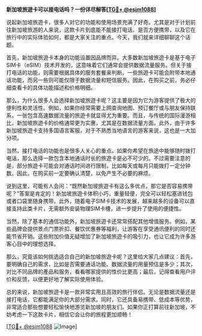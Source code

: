**新加坡旅遊卡可以接电话吗？一份详尽解答[[TG💪+ @esim1088](https://t.me/s/esim1088)]**

说起新加坡旅遊卡，很多人对它的功能和使用场景充满了好奇。尤其是对于计划前往新加坡旅游的人来说，这款卡片到底能不能接打电话、是否方便携带，以及它在旅行中的实际体验如何，都是大家关注的重点。今天，我们就来详细聊聊这个话题。

首先，新加坡旅遊卡本身的功能设置因品牌而异。大多数新加坡旅遊卡是基于电子SIM卡（eSIM）技术开发的，这意味着它们通常会提供数据流量服务。但关于接打电话的功能，则需要根据具体的服务套餐来判断。一些旅遊卡可能会附带本地通话功能，而另一些则可能仅限于数据流量和短信服务。因此，在购买之前，务必仔细查看卡的具体功能描述和价格明细。

那么，为什么很多人会选择新加坡旅遊卡呢？这主要是因为它为游客提供了极大的便利性和灵活性。例如，如果你经常需要上网查询地图、预订餐厅或与朋友保持联系，一张包含高速数据流量的旅遊卡就显得尤为重要。而且，与传统的国际漫游相比，新加坡旅遊卡的价格通常更为实惠，尤其是在数据流量方面。此外，由于许多新加坡旅遊卡支持多国语言客服，对于不熟悉当地语言的游客来说，这也是一大加分项。

当然，接打电话的功能也是很多人关心的重点。如果你希望在旅途中能够随时拨打电话，那么选择一款包含本地通话时长的旅遊卡是必不可少的。不过需要注意的是，部分旅遊卡可能会对通话时间进行限制，比如每天或每月只能拨打一定分钟数。因此，在购买前一定要确认清楚，以免产生不必要的麻烦。

说到这里，可能有人会问：“既然新加坡旅遊卡有这么多优点，那它是否容易携带呢？”答案是肯定的！新加坡旅遊卡体积小巧，重量轻便，完全可以轻松塞进钱包或者口袋里随身携带。此外，随着电子SIM卡技术的发展，越来越多的设备可以直接支持此类卡片，无需额外安装物理SIM卡槽，进一步提升了使用的便捷性。

当然，除了基本的通信功能外，新加坡旅遊卡还常常搭配其他增值服务。例如，某些品牌会提供景点门票折扣、餐饮优惠券等福利，让游客在享受通讯便利的同时还能节省开销。这些附加价值无疑增加了新加坡旅遊卡的吸引力，也让它成为许多游客心目中的理想选择。

那么，究竟该如何挑选适合自己的新加坡旅遊卡呢？这里给大家几点建议：首先，要明确自己的需求，比如是否需要通话功能、数据流量的用量预估是多少；其次，对比不同品牌的產品和服务，看看哪家提供的性价比更高；最后，记得查看用户评价和反馈，以便更好地了解实际使用体验。

总的来说，新加坡旅遊卡是一款非常实用且高效的旅行伴侣。无论是数据流量还是接打电话，它都能满足你的大部分需求。同时，它还具备易携带、低成本等优势，非常适合那些想要轻松愉快地游览新加坡的朋友们。如果你正打算前往新加坡，不妨考虑一下这款卡片，相信它会让你的旅程更加顺畅！

[[TG💪+ @esim1088](https://t.me/s/esim1088) ![Image](https://i.postimg.cc/4NQfJmqS/Snipaste-2025-05-13-00-14-12.png)]